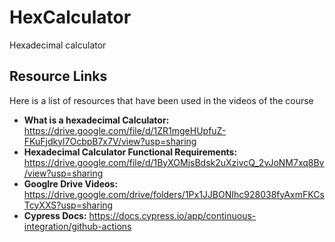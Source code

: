 # HexCalculator
Hexadecimal calculator

## Resource Links
Here is a list of resources that have been used in the videos of the course
- **What is a hexadecimal Calculator:** https://drive.google.com/file/d/1ZR1mgeHUpfuZ-FKuFjdkyl7OcbpB7x7V/view?usp=sharing
- **Hexadecimal Calculator Functional Requirements:** https://drive.google.com/file/d/1ByXOMjsBdsk2uXzivcQ_2vJoNM7xq8Bv/view?usp=sharing
- **Googlre Drive Videos:** https://drive.google.com/drive/folders/1Px1JJBONIhc928038fyAxmFKCsTcyXXS?usp=sharing
- **Cypress Docs:** https://docs.cypress.io/app/continuous-integration/github-actions
